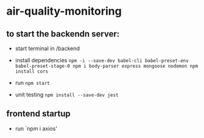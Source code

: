 # air-quality-monitoring


##  to start the backendn server:
- start terminal in /backend
- install dependencies
`npm -i --save-dev babel-cli babel-preset-env babel-preset-stage-0
npm i body-parser express mongoose nodemon
npm install cors
`

- run `npm start`

- unit testing `npm install --save-dev jest`



## frontend startup
- run `npm i axios'